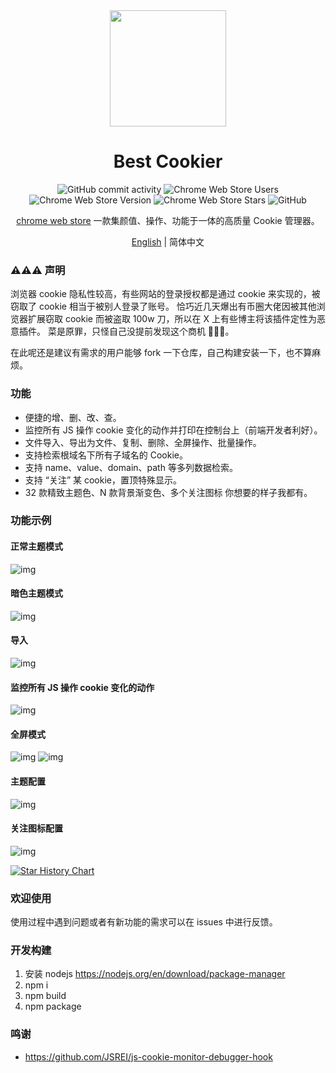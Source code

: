 <div align="center">

<img src="https://github.com/Dolov/chrome-best-cookier/blob/main/assets/icon.png?raw=true" width="186" />

# Best Cookier

![GitHub commit activity](https://img.shields.io/github/commit-activity/y/dolov/chrome-best-cookier)
![Chrome Web Store Users](https://img.shields.io/chrome-web-store/users/eijnnomioacbbnkffmhnbpbocoajcage)
![Chrome Web Store Version](https://img.shields.io/chrome-web-store/v/eijnnomioacbbnkffmhnbpbocoajcage)
![Chrome Web Store Stars](https://img.shields.io/chrome-web-store/stars/eijnnomioacbbnkffmhnbpbocoajcage)
![GitHub](https://img.shields.io/github/license/dolov/chrome-best-cookier)
</div>

<div align="center">

[chrome web store](https://chromewebstore.google.com/detail/best-cookier/eijnnomioacbbnkffmhnbpbocoajcage) 一款集颜值、操作、功能于一体的高质量 Cookie 管理器。

[English](https://github.com/Dolov/chrome-best-cookier/blob/main/README.en-US.md) | 简体中文
</div>

### ⚠️⚠️⚠️ 声明
浏览器 cookie 隐私性较高，有些网站的登录授权都是通过 cookie 来实现的，被窃取了 cookie 相当于被别人登录了账号。
恰巧近几天爆出有币圈大佬因被其他浏览器扩展窃取 cookie 而被盗取 100w 刀，所以在 X 上有些博主将该插件定性为恶意插件。
菜是原罪，只怪自己没提前发现这个商机 🤣🤣🤣。

在此呢还是建议有需求的用户能够 fork 一下仓库，自己构建安装一下，也不算麻烦。

### 功能
- 便捷的增、删、改、查。
- 监控所有 JS 操作 cookie 变化的动作并打印在控制台上（前端开发者利好）。
- 文件导入、导出为文件、复制、删除、全屏操作、批量操作。
- 支持检索根域名下所有子域名的 Cookie。
- 支持 name、value、domain、path 等多列数据检索。
- 支持 “关注” 某 cookie，置顶特殊显示。
- 32 款精致主题色、N 款背景渐变色、多个关注图标 你想要的样子我都有。

### 功能示例

#### 正常主题模式
![img](./screentshots/WX20240530-102617@2x.png)

#### 暗色主题模式
![img](./screentshots/WX20240530-102704@2x.png)

#### 导入
![img](./screentshots/WX20240530-102858@2x.png)

#### 监控所有 JS 操作 cookie 变化的动作
![img](./screentshots/WX20240531-161045@2x.png)

#### 全屏模式
![img](./screentshots/WX20240530-102025@2x.png)
![img](./screentshots/WX20240530-102038@2x.png)

#### 主题配置
![img](./screentshots/WX20240530-101855@2x.png)

#### 关注图标配置
![img](./screentshots/WX20240530-104119@2x.png)


[![Star History Chart](https://api.star-history.com/svg?repos=Dolov/chrome-best-cookier&type=Date)](https://star-history.com/#Dolov/chrome-best-cookier&Date)

### 欢迎使用
使用过程中遇到问题或者有新功能的需求可以在 issues 中进行反馈。

### 开发构建
1. 安装 nodejs https://nodejs.org/en/download/package-manager
2. npm i
3. npm build
4. npm package

### 鸣谢
- https://github.com/JSREI/js-cookie-monitor-debugger-hook
